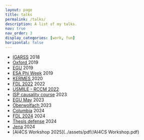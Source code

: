 ```yaml
---
layout: page
title: talks
permalink: /talks/
description: A list of my talks.
nav: true
nav_order: 3
display_categories: [work, fun]
horizontal: false
---
```


  
- [IGARSS](../../assets/) 2018
- [Oxford ](../assets/pdf/2019_Oxford_KCDC_SLIDES.pdf) 2019
- [EGU](../assets/pdf/2019_EGU_KCDC_SLIDES_20190406.pdf) 2019
- [ESA Phi Week](../../assets/pdf/2019_PhiWeek_Causality_EO_SLIDES_clean.pdf) 2019
- [KERMES ](../assets/pdf/2020_Kermes_KCDC_SLIDES.pdf) 2020
- [FDL 2022](../assets/pdf/FDL2022_Aerosols_Technical_Presentation.pdf) 2022
- [USMILE - RCCM 2022](../assets/pdf/ccm_usmile_monthly_talk_2.pdf)
- [ISP causality course](../../assets/) 2023
- [EGU May](../assets/pdf/pyrocb_ICP_egu23_emiliano_diaz.pdf) 2023
- [Oberwolfach ](../assets/pdf/oberwolfach_presentation.pdf) 2023
- [Columbia](../../assets/pdf/Icp_columbia_v0.pdf) 2024
- [FDL 2024](../../assets/pdf/FDL_Europe_2024_3DClouds_showcase.pdf) 2024
- [Thesis defense](../../assets/pdf/Defensa_tesis_v2.pdf) 2024
- [Jena](../../assets/pdf/Jena_USMILE_latent_functions_formato_USMILE.pdf) 2024
- [AI4CS Workshop 2025](../assets/pdf//AI4CS Workshop.pdf)
